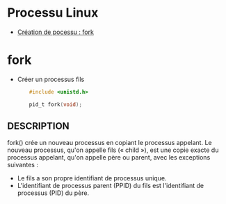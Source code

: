 # Processu Linux

* [Création de pocessu : fork](#fork)

# fork 
- Créer un processus fils

```C
       #include <unistd.h>

       pid_t fork(void);
```

## DESCRIPTION

fork()  crée  un nouveau processus en copiant le processus appelant. Le nouveau processus, qu'on appelle fils (« child »), est une copie exacte du  processus  appelant,  qu'on appelle père ou parent, avec les exceptions suivantes :

* Le fils a son propre identifiant de processus unique.
* L'identifiant de processus parent (PPID) du fils  est  l'identifiant de processus (PID) du père.
